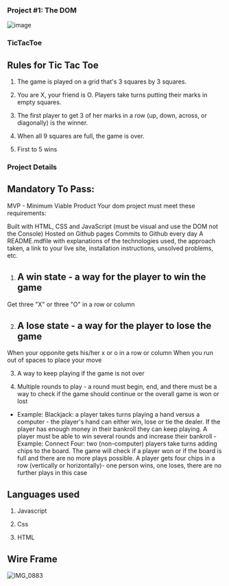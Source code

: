 ### Project #1: The DOM
![image](https://user-images.githubusercontent.com/94818557/150651233-86d4dcab-5d39-4305-a1bc-971cb855671b.png)

### TicTacToe

## Rules for Tic Tac Toe 

1. The game is played on a grid that's 3 squares by 3 squares.

2. You are X, your friend is O. Players take turns putting their marks in empty squares.

3. The first player to get 3 of her marks in a row (up, down, across, or diagonally) is the winner.

4. When all 9 squares are full, the game is over.

5. First to 5 wins 

### Project Details
## Mandatory To Pass:
MVP - Minimum Viable Product
Your dom project must meet these requirements:

Built with HTML, CSS and JavaScript (must be visual and use the DOM not the Console)
Hosted on Github pages
Commits to Github every day
A README.mdfile with explanations of the technologies used, the approach taken, a link to your live site, installation instructions, unsolved problems, etc. 


1. ## A win state - a way for the player to win the game

Get three "X" or three "O" in a row or column

2. ## A lose state - a way for the player to lose the game

When your opponite gets his/her x or o in a row or column
When you run out of spaces to place your move

3. A way to keep playing if the game is not over

4. Multiple rounds to play - a round must begin, end, and there must be a way to check if the game should continue or the overall game is won or lost
- Example: Blackjack: a player takes turns playing a hand versus a computer - the player's hand can either win, lose or tie the dealer. If the player has enough money in their bankroll they can keep playing. A player must be able to win several rounds and increase their bankroll - Example: Connect Four: two (non-computer) players take turns adding chips to the board. The game will check if a player won or if the board is full and there are no more plays possible. A player gets four chips in a row (vertically or horizontally)- one person wins, one loses, there are no further plays in this case


## Languages used

1. Javascript

2. Css

3. HTML

## Wire Frame
![IMG_0883](https://user-images.githubusercontent.com/94818557/150656576-75c9d0a2-506d-4fdb-9604-c9101add2ebd.jpg)

